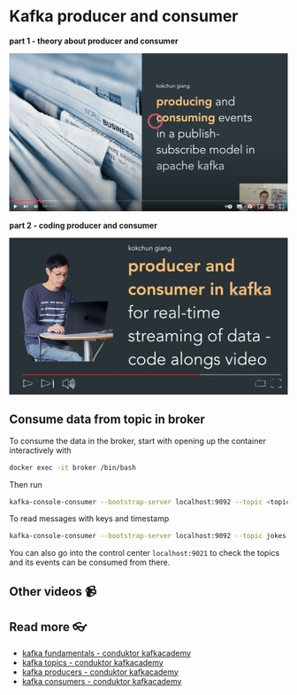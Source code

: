 # Kafka producer and consumer

**part 1 - theory about producer and consumer**

<a href="https://youtu.be/u5hU0KTvNnc" target="_blank">
<img src="https://github.com/kokchun/assets/blob/main/data_platform/producer_consumer_theory.png?raw=true" alt="kafka producer consumer" width="600">
</a>

**part 2 - coding producer and consumer**

<a href="" target="_blank">
<img src="https://github.com/kokchun/assets/blob/main/data_platform/producer_consumer.png?raw=true" alt="kafka producer consumer" width="600">
</a>


## Consume data from topic in broker 

To consume the data in the broker, start with opening up the container interactively with 

```bash
docker exec -it broker /bin/bash
```

Then run 

```bash
kafka-console-consumer --bootstrap-server localhost:9092 --topic <topic_name> --from-beginning 
```

To read messages with keys and timestamp

```bash
kafka-console-consumer --bootstrap-server localhost:9092 --topic jokes --from-beginning --property print.key=true --property print.timestamp=true
```

You can also go into the control center `localhost:9021` to check the topics and its events can be consumed from there.



## Other videos 📹

## Read more 👓

- [kafka fundamentals - conduktor kafkacademy](https://learn.conduktor.io/kafka/kafka-fundamentals/)
- [kafka topics - conduktor kafkacademy](https://learn.conduktor.io/kafka/kafka-topics/)
- [kafka producers - conduktor kafkacademy](https://learn.conduktor.io/kafka/kafka-producers/)
- [kafka consumers - conduktor kafkacademy](https://learn.conduktor.io/kafka/kafka-consumers/)
